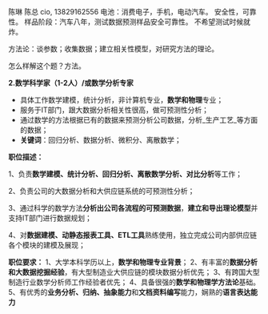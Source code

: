陈琳 陈总 cio, 13829162556
电池：消费电子，手机，电动汽车。
安全性，可靠性。
样品阶段：汽车八年，测试数据预测样品安全可靠性。
不希望测试时候就炸。

方法论：谈参数；收集数据；建立相关性模型，对研究方法的理论。

怎么样解这个题？方法。

**2.数学科学家（1-2人）/或数学分析专家**

* 具体工作数学建模，统计分析，非计算机专业，**数学和物理**专业；
* 服务于IT部门，跟大数据分析相关性很高，做可预测性分析；
* 通过数学的方法根据已有的数据来预测分析公司数据，分析_生产工艺_等方面的数据；
* **关键词**：回归分析、数据分析、微积分、离散数学；

**职位描述：**

1、负责**数学建模、统计分析、回归分析、离散数学分析、对比分析**等工作；

2、负责公司的大数据分析和大供应链系统的可预测性分析；

3、通过科学的数学方法**分析出公司各流程的可预测数据**，**建立和导出理论模型**并支持IT部门进行数据规划；

4、对**数据建模、动静态报表工具、ETL工具**熟练使用，独立完成公司内部供应链各个模块的建模及展现；

  **职位要求：**
1、大学本科学历以上，**数学和物理专业背景**；
2、有丰富的**数据分析和大数据挖掘经验**，有大型制造业大供应链的模块数据分析优先；
3、有跨国大型制造行业数学分析师工作经验者优先；
4、具备很强的**数学和物理学方法论**基础。
5、有优秀的**业务分析、归纳、抽象能力**和**文档资料编写**能力，娴熟的**语言表达能力**